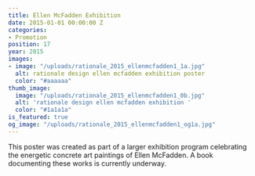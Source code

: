 ```yaml
---
title: Ellen McFadden Exhibition
date: 2015-01-01 00:00:00 Z
categories:
- Promotion
position: 17
year: 2015
images:
- image: "/uploads/rationale_2015_ellenmcfadden1_1a.jpg"
  alt: rationale design ellen mcfadden exhibition poster
  color: "#aaaaaa"
thumb_image:
  image: "/uploads/rationale_2015_ellenmcfadden1_0b.jpg"
  alt: 'rationale design ellen mcfadden exhibition '
  color: "#1a1a1a"
is_featured: true
og_image: "/uploads/rationale_2015_ellenmcfadden1_og1a.jpg"
---
```


This poster was created as part of a larger exhibition program celebrating the energetic concrete art paintings of Ellen McFadden. A book documenting these works is currently underway.